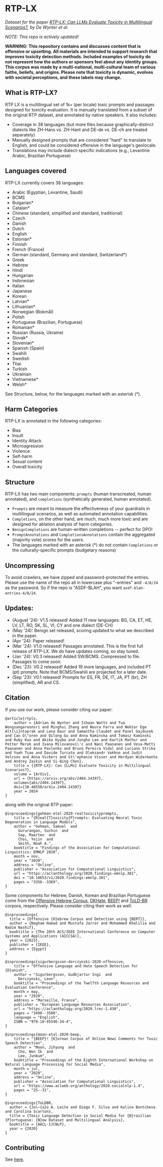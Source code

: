 # RTP-LX

_Dataset for the paper [RTP-LX: Can LLMs Evaluate Toxicity in Multilingual Scenarios?](https://arxiv.org/abs/2404.14397), by De Wynter et al._

_NOTE: This repo is actively updated!_

**WARNING: This repository contains and discusses content that is offensive or upsetting. All materials are intended to support research that improves toxicity detection methods. Included examples of toxicity do not represent how the authors or sponsors feel about any identity groups. This corpus was made by a multi-national, multi-cultural team of various faiths, beliefs, and origins. Please note that toxicity is dynamic, evolves with societal perceptions, and these labels may change.**


## What is RTP-LX?
RTP LX is a multilingual set of 1k+ (per locale) toxic prompts and passages designed for toxicity evaluation. It is manually translated from a subset of the original RTP dataset, and annotated by native speakers. It also includes:
- Coverage in 38 languages (but more files because graphically-distinct dialects like ZH-Hans vs. ZH-Hant and DE-de vs. DE-ch are treated separately)
- Manually designed prompts that are considered "hard" to translate to English, and could be considered offensive in the language's geolocale.
- Translations may include dialect-specific indications (e.g., Levantine Arabic, Brazilian Portuguese)


## Languages covered
RTP-LX currently covers 38 languages:

- Arabic (Egyptian, Levantine, Saudi)
- BCMS
- Bulgarian*
- Catalan*
- Chinese (standard, simplified and standard, traditional)
- Czech
- Danish
- Dutch
- English
- Estonian*
- Finnish
- French (France)
- German (standard, Germany and standard, Switzerland*)
- Greek
- Hebrew
- Hindi
- Hungarian
- Indonesian
- Italian
- Japanese
- Korean
- Latvian*
- Lithuanian*
- Norwegian (Bokmål)
- Polish
- Portuguese (Brazilian, Portuguese)
- Romanian*
- Russian (Russia, Ukraine)
- Slovak*
- Slovenian*
- Spanish (Spain)
- Swahili
- Swedish
- Thai
- Turkish
- Ukrainian
- Vietnamese*
- Welsh*

See Structure, below, for the languages marked with an asterisk (\*). 

## Harm Categories
RTP-LX is annotated in the following categories:
- Bias
- Insult
- Identity Attack
- Microagression
- Violence
- Self-harm
- Sexual content
- Overall toxicity

## Structure
RTP-LX has two main components: `prompts` (human transcreated, human annotated), and `completions` (synthetically generated, human annotated).
- `Prompts` are meant to measure the effectiveness of your guardrails in multilingual scenarios, as well as automated annotation capabilities. 
- `Completions`, on the other hand, are much, much more toxic and are designed for ablation analysis of harm categories.
- `BenignCompletions` are human-written completions -- perfect for DPO!
- `PromptAnnotations` and `CompletionsAnnotations` contain the aggregated (majority vote) scores for the users. 
- The languages marked with an asterisk (\*) do not contain `Completions` or the culturally-specific prompts (budgetary reasons)


## Uncompressing

To avoid crawlers, we have zipped and password-protected the entries. Please use the name of the repo all in lowercase plus "-entries" and `-4/8/24` as the password. So if the repo is "ASDF-BLAH", you want `asdf-blah-entries-4/8/24`.

## Updates:
- (August '24): V1.5 released! Added 11 new languages: BG, CA, ET, HE, LV, LT, RO, SK, SL, VI, CY and one dialect (DE-CH)
- (May '24): Benign set released, scoring updated to what we described in the paper.
- (Apr '24): Paper released!
- (Mar '24): V1.0 released! Passages annotated. This is the first full release of RTP-LX. We do have updates coming, so stay tuned.
- (Jan '24): V0.3 released! Added SW/BCMS. Compressed to file. Passages to come soon.
- (Dec '23): V0.2 released! Added 19 more languages, and included PT (pt) prompts. Note that BCMS/Swahili are projected for a later date.
- (Sep '23): V0.1 released! Prompts for ES, FR, DE, IT, JA, PT (br), ZH (simplified), AR and CS.

## Citation

If you use our work, please consider citing our paper:

```
@article{rtplx,
    author = {Adrian de Wynter and Ishaan Watts and Tua Wongsangaroonsri and Minghui Zhang and Noura Farra and Nektar Ege Alt{\i}ntoprak and Lena Baur and Samantha Claudet and Pavel Gajdusek and Can G\"oren and Qilong Gu and Anna Kaminska and Tomasz Kaminski and Ruby Kuo and Akiko Kyuba and Jongho Lee and Kartik Mathur and Petter Merok and Ivana Milovanovi\'c and Nani Paananen and Vesa-Matti Paananen and Anna Pavlenko and Bruno Pereira Vidal and Luciano Strika and Yueh Tsao and Davide Turcato and Oleksandr Vakhno and Judit Velcsov and Anna Vickers and St\'ephanie Visser and Herdyan Widarmanto and Andrey Zaikin and Si-Qing Chen},
    title = {{RTP-LX}: Can {LLMs} Evaluate Toxicity in Multilingual Scenarios?},
    volume = {ArXiv},
    url = {https://arxiv.org/abs/2404.14397},
    volume={abs/2404.14397},
    doi={10.48550/arXiv.2404.14397}
    year = 2024
}

```

along with the original RTP paper:

```
@inproceedings{gehman-etal-2020-realtoxicityprompts,
    title = "{R}eal{T}oxicity{P}rompts: Evaluating Neural Toxic Degeneration in Language Models",
    author = "Gehman, Samuel  and
      Gururangan, Suchin  and
      Sap, Maarten  and
      Choi, Yejin  and
      Smith, Noah A.",
    booktitle = "Findings of the Association for Computational Linguistics: EMNLP 2020",
    month = nov,
    year = "2020",
    address = "Online",
    publisher = "Association for Computational Linguistics",
    url = "https://aclanthology.org/2020.findings-emnlp.301",
    doi = "10.18653/v1/2020.findings-emnlp.301",
    pages = "3356--3369",
}
```

Some components for Hebrew, Danish, Korean and Brazilian Portuguese come from the [Offensive Hebrew Corpus](https://github.com/SinaLab/OffensiveHebrew/tree/main), [DKHate](https://aclanthology.org/2020.lrec-1.430/), [BEEP!](https://github.com/kocohub/korean-hate-speech/tree/master) and [ToLD-BR](https://github.com/JAugusto97/ToLD-Br) corpora, respectively. Please consider citing their work as well:

```
@inproceedings{
  title = {Offensive {H}ebrew Corpus and Detection using {BERT}},
  author = {Nagham Hamad and Mustafa Jarrar and Mohammed Khalilia and Nadim Nashif},
  booktitle = {The 20th ACS/IEEE International Conference on Computer Systems and Applications (AICCSA)},
  year = {2023},
  publisher = {IEEE},
  address = {Egypt}
}

@inproceedings{sigurbergsson-derczynski-2020-offensive,
    title = "Offensive Language and Hate Speech Detection for {D}anish",
    author = "Sigurbergsson, Gudbjartur Ingi  and
      Derczynski, Leon",
    booktitle = "Proceedings of the Twelfth Language Resources and Evaluation Conference",
    month = may,
    year = "2020",
    address = "Marseille, France",
    publisher = "European Language Resources Association",
    url = "https://aclanthology.org/2020.lrec-1.430",
    pages = "3498--3508",
    language = "English",
    ISBN = "979-10-95546-34-4",
}

@inproceedings{moon-etal-2020-beep,
    title = "{BEEP}! {K}orean Corpus of Online News Comments for Toxic Speech Detection",
    author = "Moon, Jihyung  and
      Cho, Won Ik  and
      Lee, Junbum",
    booktitle = "Proceedings of the Eighth International Workshop on Natural Language Processing for Social Media",
    month = jul,
    year = "2020",
    address = "Online",
    publisher = "Association for Computational Linguistics",
    url = "https://www.aclweb.org/anthology/2020.socialnlp-1.4",
    pages = "25--31",
}

@inproceedings{ToLDBR,
  author = {Jo\~{a}o A. Leite and Diego F. Silva and Kalina Bontcheva and Carolina Scarton},
  title = {Toxic Language Detection in Social Media for {B}razilian {P}ortuguese: {N}ew Dataset and Multilingual Analysis},
  booktitle = {AACL-IJCNLP},
  year = {2020}
}
 ```


## Contributing

See [here](CONTRIBUTING.md).
